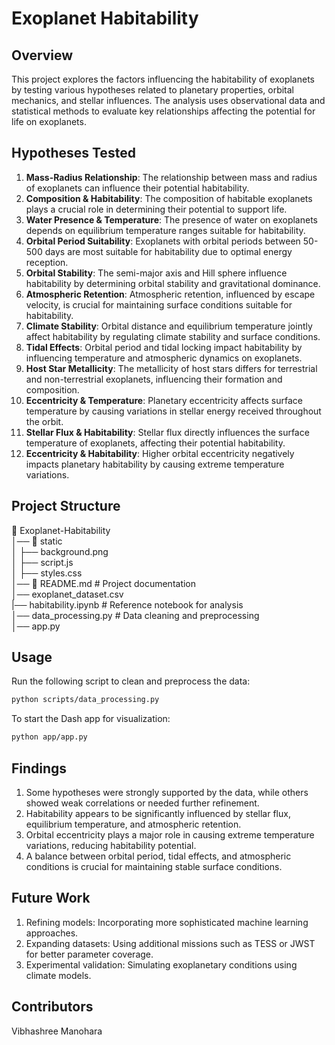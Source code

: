 # Exoplanet Habitability 

## Overview

This project explores the factors influencing the habitability of exoplanets by testing various hypotheses related to planetary properties, orbital mechanics, and stellar influences. The analysis uses observational data and statistical methods to evaluate key relationships affecting the potential for life on exoplanets.

## Hypotheses Tested

1. **Mass-Radius Relationship**: The relationship between mass and radius of exoplanets can influence their potential habitability.  
2. **Composition & Habitability**: The composition of habitable exoplanets plays a crucial role in determining their potential to support life.  
3. **Water Presence & Temperature**: The presence of water on exoplanets depends on equilibrium temperature ranges suitable for habitability.  
4. **Orbital Period Suitability**: Exoplanets with orbital periods between 50-500 days are most suitable for habitability due to optimal energy reception.  
5. **Orbital Stability**: The semi-major axis and Hill sphere influence habitability by determining orbital stability and gravitational dominance.  
6. **Atmospheric Retention**: Atmospheric retention, influenced by escape velocity, is crucial for maintaining surface conditions suitable for habitability.  
7. **Climate Stability**: Orbital distance and equilibrium temperature jointly affect habitability by regulating climate stability and surface conditions.  
8. **Tidal Effects**: Orbital period and tidal locking impact habitability by influencing temperature and atmospheric dynamics on exoplanets.  
9. **Host Star Metallicity**: The metallicity of host stars differs for terrestrial and non-terrestrial exoplanets, influencing their formation and composition.  
10. **Eccentricity & Temperature**: Planetary eccentricity affects surface temperature by causing variations in stellar energy received throughout the orbit.  
11. **Stellar Flux & Habitability**: Stellar flux directly influences the surface temperature of exoplanets, affecting their potential habitability.  
12. **Eccentricity & Habitability**: Higher orbital eccentricity negatively impacts planetary habitability by causing extreme temperature variations.  

## Project Structure
📂 Exoplanet-Habitability  
│── 📂 static  
│ ├── background.png  
│ ├── script.js  
│ ├── styles.css  
│── 📄 README.md # Project documentation  
│── exoplanet_dataset.csv  
|── habitability.ipynb # Reference notebook for analysis  
│── data_processing.py # Data cleaning and preprocessing  
│── app.py  

## Usage
Run the following script to clean and preprocess the data:
   ```bash
python scripts/data_processing.py
```
To start the Dash app for visualization:
```bash
python app/app.py
```

## Findings
1. Some hypotheses were strongly supported by the data, while others showed weak correlations or needed further refinement.
2. Habitability appears to be significantly influenced by stellar flux, equilibrium temperature, and atmospheric retention.
3. Orbital eccentricity plays a major role in causing extreme temperature variations, reducing habitability potential.
4. A balance between orbital period, tidal effects, and atmospheric conditions is crucial for maintaining stable surface conditions.

## Future Work
1. Refining models: Incorporating more sophisticated machine learning approaches.
2. Expanding datasets: Using additional missions such as TESS or JWST for better parameter coverage.
3. Experimental validation: Simulating exoplanetary conditions using climate models.

## Contributors
Vibhashree 
Manohara
